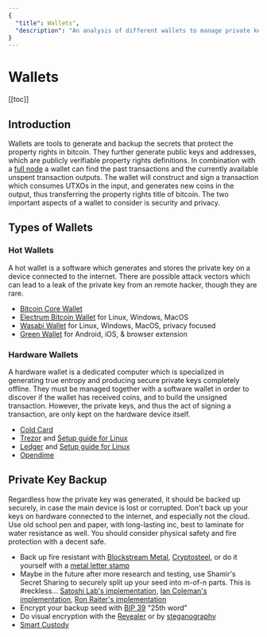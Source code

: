 ```yaml
---
{
  "title": Wallets",
  "description": "An analysis of different wallets to manage private keys and build Bitcoin transactions. Towards Liberty is an archive of knowledge about Bitcoin, Economics and Natural Law."
}
---
```


# Wallets

[[toc]]

## Introduction

Wallets are tools to generate and backup the secrets that protect the property rights in bitcoin.
They further generate public keys and addresses, which are publicly verifiable property rights definitions.
In combination with a [full node](/bitcoin/FullNode.md) a wallet can find the past transactions and the currently available unspent transaction outputs.
The wallet will construct and sign a transaction which consumes UTXOs in the input, and generates new coins in the output, thus transferring the property rights title of bitcoin.
The two important aspects of a wallet to consider is security and privacy.

## Types of Wallets

### Hot Wallets

A hot wallet is a software which generates and stores the private key on a device connected to the internet.
There are possible attack vectors which can lead to a leak of the private key from an remote hacker, though they are rare.

- [Bitcoin Core Wallet](https://bitcoincore.org)
- [Electrum Bitcoin Wallet](https://electrum.org) for Linux, Windows, MacOS
- [Wasabi Wallet](https://wasabiwallet.io) for Linux, Windows, MacOS, privacy focused
- [Green Wallet](https://blockstream.com/green) for Android, iOS, & browser extension

### Hardware Wallets

A hardware wallet is a dedicated computer which is specialized in generating true entropy and producing secure private keys completely offline.
They must be managed together with a software wallet in order to discover if the wallet has received coins, and to build the unsigned transaction.
However, the private keys, and thus the act of signing a transaction, are only kept on the hardware device itself.

- [Cold Card](https://coldcardwallet.com)
- [Trezor](https://trezor.io) and [Setup guide for Linux](https://github.com/SomberNight/electrum/blob/hw_wallet_guide/contrib/hw_wallet.md)
- [Ledger](https://ledger.com) and [Setup guide for Linux](https://github.com/SomberNight/electrum/blob/hw_wallet_guide/contrib/hw_wallet.md)
- [Opendime](https://opendime.com)

## Private Key Backup

Regardless how the private key was generated, it should be backed up securely, in case the main device is lost or corrupted.
Don't back up your keys on hardware connected to the internet, and especially not the cloud.
Use old school pen and paper, with long-lasting inc, best to laminate for water resistance as well.
You should consider physical safety and fire protection with a decent safe.

- Back up fire resistant with [Blockstream Metal](https://store.blockstream.com/product/blockstream-metal/), [Cryptosteel](https://cryptosteel.com/), or do it yourself with a [metal letter stamp](https://duckduckgo.com/?q=metal%2Bletter%2Bstamps&t=canonical&atb=v1-1&ia=web)
- Maybe in the future after more research and testing, use Shamir's Secret Sharing to securely split up your seed into m-of-n parts. This is #reckless... [Satoshi Lab's implementation](https://github.com/satoshilabs/slips/blob/master/slip-0039.md#decryption-of-the-master-secret), [Ian Coleman's implementation](https://iancoleman.io/shamir39/), [Ron Raiter's implementation](https://github.com/ronreiter/multicrypt)
- Encrypt your backup seed with [BIP 39](https://github.com/bitcoin/bips/blob/master/bip-0039.mediawiki#from-mnemonic-to-seed) "25th word"
- Do visual encryption with the [Revealer](https://revealer.cc/) or by [steganography](https://incoherency.co.uk/stegoseed/)
- [Smart Custody](https://github.com/BlockchainCommons/SmartCustodyWhitePapers)

